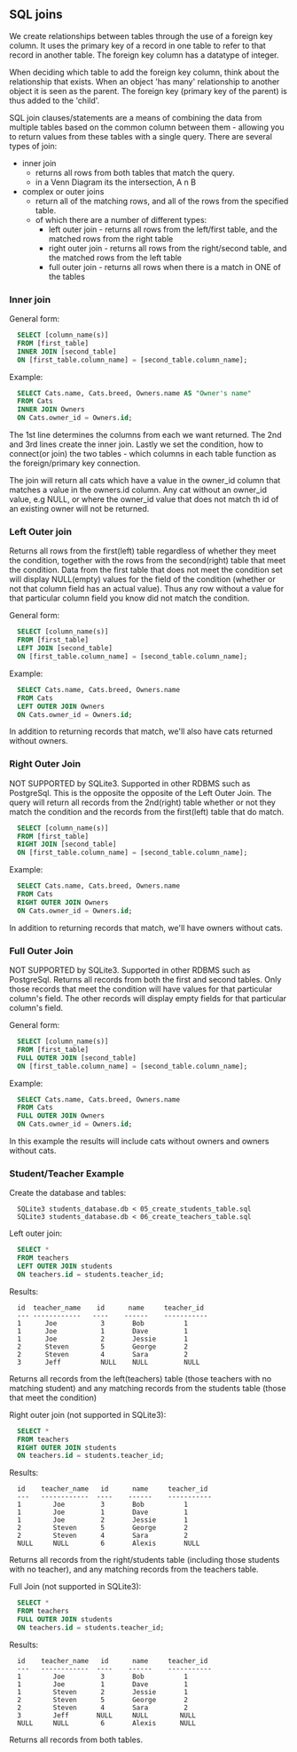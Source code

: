 ## SQL joins

We create relationships between tables through the use of a foreign key column. It uses the primary key of a record in one table to refer to that record in another table.   The foreign key column has a datatype of integer.

When deciding which table to add the foreign key column, think about the relationship that exists. When an object 'has many' relationship to another object it is seen as the parent. The foreign key (primary key of the parent) is thus added to the 'child'.

SQL join clauses/statements are a means of combining the data from multiple tables based on the common column between them - allowing you to return values from these tables with a single query. There are several types of join:
  * inner join
    - returns all rows from both tables that match the query.
    - in a Venn Diagram its the intersection, A n B
  * complex or outer joins
    - return all of the matching rows, and all of the rows from the specified table.
    - of which there are a number of different types:
      * left outer join - returns all rows from the left/first table, and the matched rows from the right table
      * right outer join - returns all rows from the right/second table, and the matched rows from the left table
      * full outer join - returns all rows when there is a match in ONE of the tables

### Inner join

General form:

```sql
  SELECT [column_name(s)]
  FROM [first_table]
  INNER JOIN [second_table]
  ON [first_table.column_name] = [second_table.column_name];
```

Example:

```sql
  SELECT Cats.name, Cats.breed, Owners.name AS "Owner's name"
  FROM Cats
  INNER JOIN Owners
  ON Cats.owner_id = Owners.id;
```

The 1st line determines the columns from each we want returned.
The 2nd and 3rd lines create the inner join.
Lastly we set the condition, how to connect(or join) the two tables - which columns in each table function as the foreign/primary key connection.

The join will return all cats which have a value in the owner_id column that matches a value in the owners.id column. Any cat without an owner_id value, e.g NULL, or where the owner_id value that does not match th id of an existing owner will not be returned.


### Left Outer join

Returns all rows from the first(left) table regardless of whether they meet the condition, together with the rows from the second(right) table that meet  the condition. Data from the first table that does not meet the condition set will display NULL(empty) values for the field of the condition (whether or not that column field has an actual value). Thus any row without a value for that particular column field you know did not match the condition.

General form:

```sql
  SELECT [column_name(s)]
  FROM [first_table]
  LEFT JOIN [second_table]
  ON [first_table.column_name] = [second_table.column_name];
```

Example:

```sql
  SELECT Cats.name, Cats.breed, Owners.name
  FROM Cats
  LEFT OUTER JOIN Owners
  ON Cats.owner_id = Owners.id;
```

In addition to returning records that match, we'll also have cats returned without owners.


### Right Outer Join

NOT SUPPORTED by SQLite3. Supported in other RDBMS such as PostgreSql.
This is the opposite the opposite of the Left Outer Join. The query will return all records from the 2nd(right) table whether or not they match the condition and the records from the first(left) table that do match.

```sql
  SELECT [column_name(s)]
  FROM [first_table]
  RIGHT JOIN [second_table]
  ON [first_table.column_name] = [second_table.column_name];
```
Example:

```sql
  SELECT Cats.name, Cats.breed, Owners.name
  FROM Cats
  RIGHT OUTER JOIN Owners
  ON Cats.owner_id = Owners.id;
```

In addition to returning records that match, we'll have owners without cats.


### Full Outer Join

NOT SUPPORTED by SQLite3. Supported in other RDBMS such as PostgreSql.
Returns all records from both the first and second tables. Only those records that meet the condition will have values for that particular column's field. The other records will display empty fields for that particular column's field.

General form:

```sql
  SELECT [column_name(s)]
  FROM [first_table]
  FULL OUTER JOIN [second_table]
  ON [first_table.column_name] = [second_table.column_name];
```

Example:

```sql
  SELECT Cats.name, Cats.breed, Owners.name
  FROM Cats
  FULL OUTER JOIN Owners
  ON Cats.owner_id = Owners.id;
```

In this example the results will include cats without owners and owners without cats.


### Student/Teacher Example

Create the database and tables:

```text
  SQLite3 students_database.db < 05_create_students_table.sql
  SQLite3 students_database.db < 06_create_teachers_table.sql
```

Left outer join:

```sql
  SELECT *
  FROM teachers
  LEFT OUTER JOIN students
  ON teachers.id = students.teacher_id;
```

Results:

```text
  id  teacher_name    id      name     teacher_id
  --- ------------   ----    ------    -----------
  1      Joe           3       Bob          1
  1      Joe           1       Dave         1
  1      Joe           2       Jessie       1
  2      Steven        5       George       2
  2      Steven        4       Sara         2
  3      Jeff          NULL    NULL         NULL
```

Returns all records from the left(teachers) table (those teachers with no matching student) and any matching records from the students table (those that meet the condition)



Right outer join (not supported in SQLite3):

```sql
  SELECT *
  FROM teachers
  RIGHT OUTER JOIN students
  ON teachers.id = students.teacher_id;
```

Results:

```text
  id    teacher_name   id      name     teacher_id
  ---   ------------  ----    ------    -----------
  1        Joe         3       Bob          1
  1        Joe         1       Dave         1
  1        Joe         2       Jessie       1
  2        Steven      5       George       2
  2        Steven      4       Sara         2
  NULL     NULL        6       Alexis       NULL
```

Returns all records from the right/students table (including those students with no teacher), and any matching records from the teachers table.


Full Join (not supported in SQLite3):

```sql
  SELECT *
  FROM teachers
  FULL OUTER JOIN students
  ON teachers.id = students.teacher_id;
```

Results:

```text
  id    teacher_name   id      name     teacher_id
  ---   ------------  ----    ------    -----------
  1        Joe         3       Bob          1
  1        Joe         1       Dave         1
  1        Steven      2       Jessie       1
  2        Steven      5       George       2
  2        Steven      4       Sara         2
  3        Jeff       NULL     NULL        NULL
  NULL     NULL        6       Alexis      NULL
```

Returns all records from both tables.
